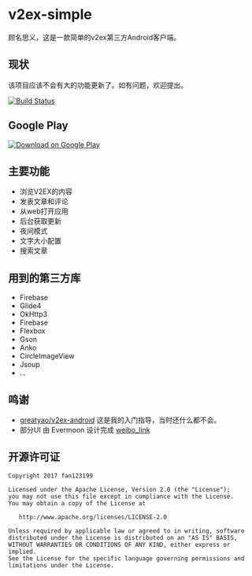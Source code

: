 # v2ex-simple

顾名思义，这是一款简单的v2ex第三方Android客户端。

## 现状

该项目应该不会有大的功能更新了。如有问题，欢迎提出。


[![Build Status](https://travis-ci.org/fan123199/v2ex-simple.svg?branch=master)](https://travis-ci.org/fan123199/v2ex-simple)

## Google Play

[![Download on Google Play](http://developer.android.com/images/brand/en_generic_rgb_wo_45.png)](https://play.google.com/store/apps/details?id=im.fdx.v2ex)



## 主要功能

+ 浏览V2EX的内容
+ 发表文章和评论
+ 从web打开应用
+ 后台获取更新
+ 夜间模式
+ 文字大小配置
+ 搜索文章

## 用到的第三方库

+ Firebase
+ Glide4
+ OkHttp3
+ Firebase
+ Flexbox
+ Gson
+ Anko
+ CircleImageView
+ Jsoup
+ ...

## 鸣谢

+ [greatyao/v2ex-android](https://github.com/greatyao/v2ex-android/tree/master)
这是我的入门指导，当时还什么都不会。
+ 部分UI 由 Evermoon 设计完成 [weibo_link](http://weibo.com/evermoon30964)

## 开源许可证

    Copyright 2017 fan123199
    
    Licensed under the Apache License, Version 2.0 (the "License");
    you may not use this file except in compliance with the License.
    You may obtain a copy of the License at
    
       http://www.apache.org/licenses/LICENSE-2.0
    
    Unless required by applicable law or agreed to in writing, software
    distributed under the License is distributed on an "AS IS" BASIS,
    WITHOUT WARRANTIES OR CONDITIONS OF ANY KIND, either express or implied.
    See the License for the specific language governing permissions and
    limitations under the License.
